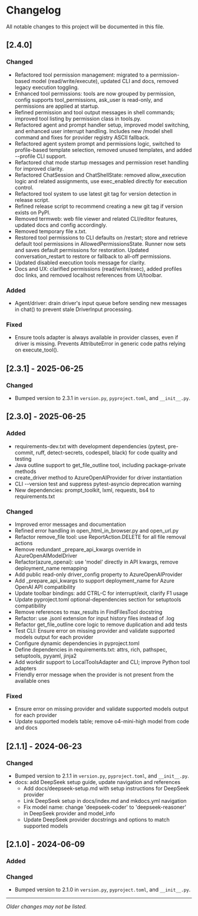 # Changelog

All notable changes to this project will be documented in this file.

## [2.4.0]
### Changed
- Refactored tool permission management: migrated to a permission-based model (read/write/execute), updated CLI and docs, removed legacy execution toggling.
- Enhanced tool permissions: tools are now grouped by permission, config supports tool_permissions, ask_user is read-only, and permissions are applied at startup.
- Refined permission and tool output messages in shell commands; improved tool listing by permission class in tools.py.
- Refactored agent and prompt handler setup, improved model switching, and enhanced user interrupt handling. Includes new /model shell command and fixes for provider registry ASCII fallback.
- Refactored agent system prompt and permissions logic, switched to profile-based template selection, removed unused templates, and added --profile CLI support.
- Refactored chat mode startup messages and permission reset handling for improved clarity.
- Refactored ChatSession and ChatShellState: removed allow_execution logic and related assignments, use exec_enabled directly for execution control.
- Refactored tool system to use latest git tag for version detection in release script.
- Refined release script to recommend creating a new git tag if version exists on PyPI.
- Removed termweb: web file viewer and related CLI/editor features, updated docs and config accordingly.
- Removed temporary file x.txt.
- Restored tool permissions to CLI defaults on /restart; store and retrieve default tool permissions in AllowedPermissionsState. Runner now sets and saves default permissions for restoration. Updated conversation_restart to restore or fallback to all-off permissions.
- Updated disabled execution tools message for clarity.
- Docs and UX: clarified permissions (read/write/exec), added profiles doc links, and removed localhost references from UI/toolbar.

### Added
- Agent/driver: drain driver's input queue before sending new messages in chat() to prevent stale DriverInput processing.

### Fixed
- Ensure tools adapter is always available in provider classes, even if driver is missing. Prevents AttributeError in generic code paths relying on execute_tool().

## [2.3.1] - 2025-06-25
### Changed
- Bumped version to 2.3.1 in `version.py`, `pyproject.toml`, and `__init__.py`.

## [2.3.0] - 2025-06-25
### Added
- requirements-dev.txt with development dependencies (pytest, pre-commit, ruff, detect-secrets, codespell, black) for code quality and testing
- Java outline support to get_file_outline tool, including package-private methods
- create_driver method to AzureOpenAIProvider for driver instantiation
- CLI --version test and suppress pytest-asyncio deprecation warning
- New dependencies: prompt_toolkit, lxml, requests, bs4 to requirements.txt

### Changed
- Improved error messages and documentation
- Refined error handling in open_html_in_browser.py and open_url.py
- Refactor remove_file tool: use ReportAction.DELETE for all file removal actions
- Remove redundant _prepare_api_kwargs override in AzureOpenAIModelDriver
- Refactor(azure_openai): use 'model' directly in API kwargs, remove deployment_name remapping
- Add public read-only driver_config property to AzureOpenAIProvider
- Add _prepare_api_kwargs to support deployment_name for Azure OpenAI API compatibility
- Update toolbar bindings: add CTRL-C for interrupt/exit, clarify F1 usage
- Update pyproject.toml optional-dependencies section for setuptools compatibility
- Remove references to max_results in FindFilesTool docstring
- Refactor: use .jsonl extension for input history files instead of .log
- Refactor get_file_outline core logic to remove duplication and add tests
- Test CLI: Ensure error on missing provider and validate supported models output for each provider
- Configure dynamic dependencies in pyproject.toml
- Define dependencies in requirements.txt: attrs, rich, pathspec, setuptools, pyyaml, jinja2
- Add workdir support to LocalToolsAdapter and CLI; improve Python tool adapters
- Friendly error message when the provider is not present from the available ones

### Fixed
- Ensure error on missing provider and validate supported models output for each provider
- Update supported models table; remove o4-mini-high model from code and docs

## [2.1.1] - 2024-06-23
### Changed
- Bumped version to 2.1.1 in `version.py`, `pyproject.toml`, and `__init__.py`.
- docs: add DeepSeek setup guide, update navigation and references
    - Add docs/deepseek-setup.md with setup instructions for DeepSeek provider
    - Link DeepSeek setup in docs/index.md and mkdocs.yml navigation
    - Fix model name: change 'deepseek-coder' to 'deepseek-reasoner' in DeepSeek provider and model_info
    - Update DeepSeek provider docstrings and options to match supported models

## [2.1.0] - 2024-06-09
### Added

### Changed
- Bumped version to 2.1.0 in `version.py`, `pyproject.toml`, and `__init__.py`.

---

*Older changes may not be listed.*
